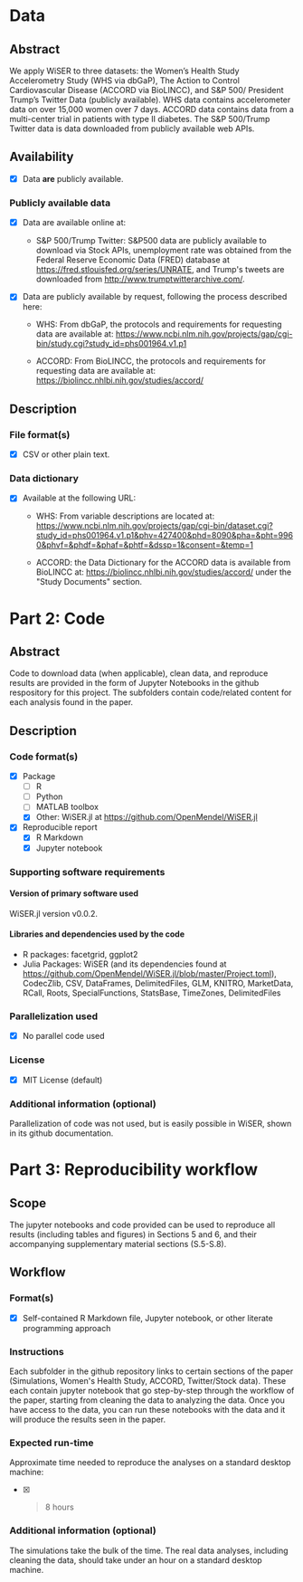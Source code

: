 # Data

## Abstract

We apply WiSER to three datasets: the Women’s Health Study Accelerometry Study (WHS via dbGaP), The Action to Control Cardiovascular Disease (ACCORD via BioLINCC), and S&P 500/ President Trump’s Twitter Data (publicly available). WHS data contains accelerometer data on over 15,000 women over 7 days. ACCORD data contains data from a multi-center trial in patients with type II diabetes. The S&P 500/Trump Twitter data is data downloaded from publicly available web APIs.  


## Availability


- [x] Data **are** publicly available.

### Publicly available data

- [x] Data are available online at:
    - S&P 500/Trump Twitter: S&P500 data are publicly available to download via Stock APIs, unemployment rate was obtained from the Federal Reserve Economic Data (FRED) database at https://fred.stlouisfed.org/series/UNRATE, and Trump's tweets are downloaded from http://www.trumptwitterarchive.com/.

- [x] Data are publicly available by request, following the process described here:

    * WHS: From dbGaP, the protocols and requirements for requesting data are available at: https://www.ncbi.nlm.nih.gov/projects/gap/cgi-bin/study.cgi?study_id=phs001964.v1.p1

    * ACCORD: From BioLINCC, the protocols and requirements for requesting data are available at:  https://biolincc.nhlbi.nih.gov/studies/accord/ 


## Description

### File format(s)

- [x] CSV or other plain text.

### Data dictionary
- [x] Available at the following URL: 
    * WHS: From variable descriptions are located at: https://www.ncbi.nlm.nih.gov/projects/gap/cgi-bin/dataset.cgi?study_id=phs001964.v1.p1&phv=427400&phd=8090&pha=&pht=9960&phvf=&phdf=&phaf=&phtf=&dssp=1&consent=&temp=1

    * ACCORD: the Data Dictionary for the ACCORD data is available from BioLINCC at:  https://biolincc.nhlbi.nih.gov/studies/accord/ under the "Study Documents" section. 

# Part 2: Code

## Abstract

Code to download data (when applicable), clean data, and reproduce results are provided in the form of Jupyter Notebooks in the github respository for this project. The subfolders contain code/related content for each analysis found in the paper. 

## Description

### Code format(s)


- [x] Package
    - [ ] R
    - [ ] Python
    - [ ] MATLAB toolbox
    - [x] Other: WiSER.jl at https://github.com/OpenMendel/WiSER.jl 
- [x] Reproducible report 
    - [x] R Markdown
    - [x] Jupyter notebook

### Supporting software requirements

#### Version of primary software used

WiSER.jl version v0.0.2.

#### Libraries and dependencies used by the code

- R packages: facetgrid, ggplot2
- Julia Packages: WiSER (and its dependencies found at https://github.com/OpenMendel/WiSER.jl/blob/master/Project.toml), CodecZlib, CSV, DataFrames, DelimitedFiles, GLM, KNITRO, MarketData, RCall, Roots, SpecialFunctions, StatsBase, TimeZones, DelimitedFiles




### Parallelization used

- [x] No parallel code used


### License

- [x] MIT License (default)


### Additional information (optional)

Parallelization of code was not used, but is easily possible in WiSER, shown in its github documentation. 

# Part 3: Reproducibility workflow


## Scope

The jupyter notebooks and code provided can be used to reproduce all results (including tables and figures) in Sections 5 and 6, and their accompanying supplementary material sections (S.5-S.8). 

## Workflow

### Format(s)

- [x] Self-contained R Markdown file, Jupyter notebook, or other literate programming approach

### Instructions

Each subfolder in the github repository links to certain sections of the paper (Simulations, Women's Health Study, ACCORD, Twitter/Stock data). These each contain jupyter notebook that go step-by-step through the workflow of the paper, starting from cleaning the data to analyzing the data. Once you have access to the data, you can run these notebooks with the data and it will produce the results seen in the paper. 

### Expected run-time

Approximate time needed to reproduce the analyses on a standard desktop machine:
- [x] > 8 hours

### Additional information (optional)

The simulations take the bulk of the time. The real data analyses, including cleaning the data, should take under an hour on a standard desktop machine. 

